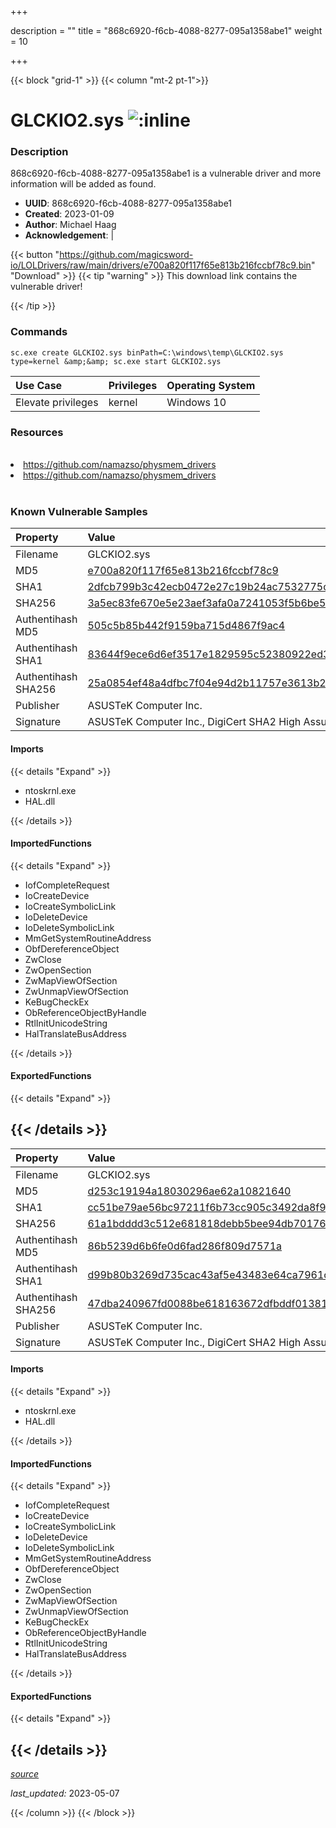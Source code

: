 +++

description = ""
title = "868c6920-f6cb-4088-8277-095a1358abe1"
weight = 10

+++


{{< block "grid-1" >}}
{{< column "mt-2 pt-1">}}


# GLCKIO2.sys ![:inline](/images/twitter_verified.png) 


### Description

868c6920-f6cb-4088-8277-095a1358abe1 is a vulnerable driver and more information will be added as found.
- **UUID**: 868c6920-f6cb-4088-8277-095a1358abe1
- **Created**: 2023-01-09
- **Author**: Michael Haag
- **Acknowledgement**:  | [](https://twitter.com/)

{{< button "https://github.com/magicsword-io/LOLDrivers/raw/main/drivers/e700a820f117f65e813b216fccbf78c9.bin" "Download" >}}
{{< tip "warning" >}}
This download link contains the vulnerable driver!

{{< /tip >}}

### Commands

```
sc.exe create GLCKIO2.sys binPath=C:\windows\temp\GLCKIO2.sys type=kernel &amp;&amp; sc.exe start GLCKIO2.sys
```

| Use Case | Privileges | Operating System | 
|:---- | ---- | ---- |
| Elevate privileges | kernel | Windows 10 |

### Resources
<br>
<li><a href=" https://github.com/namazso/physmem_drivers"> https://github.com/namazso/physmem_drivers</a></li>
<li><a href="https://github.com/namazso/physmem_drivers">https://github.com/namazso/physmem_drivers</a></li>
<br>

### Known Vulnerable Samples

| Property           | Value |
|:-------------------|:------|
| Filename           | GLCKIO2.sys |
| MD5                | [e700a820f117f65e813b216fccbf78c9](https://www.virustotal.com/gui/file/e700a820f117f65e813b216fccbf78c9) |
| SHA1               | [2dfcb799b3c42ecb0472e27c19b24ac7532775ce](https://www.virustotal.com/gui/file/2dfcb799b3c42ecb0472e27c19b24ac7532775ce) |
| SHA256             | [3a5ec83fe670e5e23aef3afa0a7241053f5b6be5e6ca01766d6b5f9177183c25](https://www.virustotal.com/gui/file/3a5ec83fe670e5e23aef3afa0a7241053f5b6be5e6ca01766d6b5f9177183c25) |
| Authentihash MD5   | [505c5b85b442f9159ba715d4867f9ac4](https://www.virustotal.com/gui/search/authentihash%253A505c5b85b442f9159ba715d4867f9ac4) |
| Authentihash SHA1  | [83644f9ece6d6ef3517e1829595c52380922ed35](https://www.virustotal.com/gui/search/authentihash%253A83644f9ece6d6ef3517e1829595c52380922ed35) |
| Authentihash SHA256| [25a0854ef48a4dfbc7f04e94d2b11757e3613b241d39d46a19cb389ce42887e4](https://www.virustotal.com/gui/search/authentihash%253A25a0854ef48a4dfbc7f04e94d2b11757e3613b241d39d46a19cb389ce42887e4) |
| Publisher         | ASUSTeK Computer Inc. |
| Signature         | ASUSTeK Computer Inc., DigiCert SHA2 High Assurance Code Signing CA, DigiCert   |


#### Imports
{{< details "Expand" >}}
* ntoskrnl.exe
* HAL.dll

{{< /details >}}
#### ImportedFunctions
{{< details "Expand" >}}
* IofCompleteRequest
* IoCreateDevice
* IoCreateSymbolicLink
* IoDeleteDevice
* IoDeleteSymbolicLink
* MmGetSystemRoutineAddress
* ObfDereferenceObject
* ZwClose
* ZwOpenSection
* ZwMapViewOfSection
* ZwUnmapViewOfSection
* KeBugCheckEx
* ObReferenceObjectByHandle
* RtlInitUnicodeString
* HalTranslateBusAddress

{{< /details >}}
#### ExportedFunctions
{{< details "Expand" >}}

{{< /details >}}
-----
| Property           | Value |
|:-------------------|:------|
| Filename           | GLCKIO2.sys |
| MD5                | [d253c19194a18030296ae62a10821640](https://www.virustotal.com/gui/file/d253c19194a18030296ae62a10821640) |
| SHA1               | [cc51be79ae56bc97211f6b73cc905c3492da8f9d](https://www.virustotal.com/gui/file/cc51be79ae56bc97211f6b73cc905c3492da8f9d) |
| SHA256             | [61a1bdddd3c512e681818debb5bee94db701768fc25e674fcad46592a3259bd0](https://www.virustotal.com/gui/file/61a1bdddd3c512e681818debb5bee94db701768fc25e674fcad46592a3259bd0) |
| Authentihash MD5   | [86b5239d6b6fe0d6fad286f809d7571a](https://www.virustotal.com/gui/search/authentihash%253A86b5239d6b6fe0d6fad286f809d7571a) |
| Authentihash SHA1  | [d99b80b3269d735cac43af5e43483e64ca7961c3](https://www.virustotal.com/gui/search/authentihash%253Ad99b80b3269d735cac43af5e43483e64ca7961c3) |
| Authentihash SHA256| [47dba240967fd0088be618163672dfbddf0138178cccd45b54037f622b221220](https://www.virustotal.com/gui/search/authentihash%253A47dba240967fd0088be618163672dfbddf0138178cccd45b54037f622b221220) |
| Publisher         | ASUSTeK Computer Inc. |
| Signature         | ASUSTeK Computer Inc., DigiCert SHA2 High Assurance Code Signing CA, DigiCert   |


#### Imports
{{< details "Expand" >}}
* ntoskrnl.exe
* HAL.dll

{{< /details >}}
#### ImportedFunctions
{{< details "Expand" >}}
* IofCompleteRequest
* IoCreateDevice
* IoCreateSymbolicLink
* IoDeleteDevice
* IoDeleteSymbolicLink
* MmGetSystemRoutineAddress
* ObfDereferenceObject
* ZwClose
* ZwOpenSection
* ZwMapViewOfSection
* ZwUnmapViewOfSection
* KeBugCheckEx
* ObReferenceObjectByHandle
* RtlInitUnicodeString
* HalTranslateBusAddress

{{< /details >}}
#### ExportedFunctions
{{< details "Expand" >}}

{{< /details >}}
-----



[*source*](https://github.com/magicsword-io/LOLDrivers/tree/main/yaml/868c6920-f6cb-4088-8277-095a1358abe1.yaml)

*last_updated:* 2023-05-07








{{< /column >}}
{{< /block >}}
